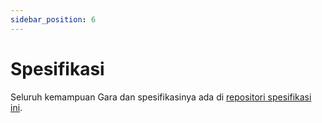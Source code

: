```yaml
---
sidebar_position: 6
---
```


# Spesifikasi

Seluruh kemampuan Gara dan spesifikasinya ada di [repositori spesifikasi ini](https://github.com/kodegara/spek).

